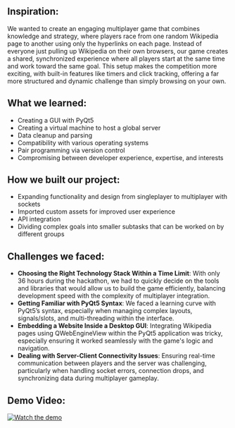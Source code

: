 ## Inspiration:
We wanted to create an engaging multiplayer game that combines knowledge and strategy, where players race from one random Wikipedia page to another using only the hyperlinks on each page. Instead of everyone just pulling up Wikipedia on their own browsers, our game creates a shared, synchronized experience where all players start at the same time and work toward the same goal. This setup makes the competition more exciting, with built-in features like timers and click tracking, offering a far more structured and dynamic challenge than simply browsing on your own.

## What we learned:
- Creating a GUI with PyQt5
- Creating a virtual machine to host a global server
- Data cleanup and parsing
- Compatibility with various operating systems
- Pair programming via version control
- Compromising between developer experience, expertise, and interests

## How we built our project:
- Expanding functionality and design from singleplayer to multiplayer with sockets
- Imported custom assets for improved user experience
- API integration
- Dividing complex goals into smaller subtasks that can be worked on by different groups

## Challenges we faced:
- **Choosing the Right Technology Stack Within a Time Limit**: With only 36 hours during the hackathon, we had to quickly decide on the tools and libraries that would allow us to build the game efficiently, balancing development speed with the complexity of multiplayer integration.
- **Getting Familiar with PyQt5 Syntax**: We faced a learning curve with PyQt5’s syntax, especially when managing complex layouts, signals/slots, and multi-threading within the interface.
- **Embedding a Website Inside a Desktop GUI**: Integrating Wikipedia pages using QWebEngineView within the PyQt5 application was tricky, especially ensuring it worked seamlessly with the game's logic and navigation.
- **Dealing with Server-Client Connectivity Issues**: Ensuring real-time communication between players and the server was challenging, particularly when handling socket errors, connection drops, and synchronizing data during multiplayer gameplay.

## Demo Video:
[![Watch the demo](https://img.youtube.com/vi/nXK9TCG8yMM/maxresdefault.jpg)](https://www.youtube.com/watch?v=nXK9TCG8yMM)

